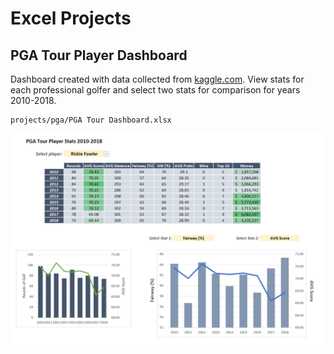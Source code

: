 # Excel Projects

## PGA Tour Player Dashboard

Dashboard created with data collected from [kaggle.com](https://www.kaggle.com/datasets/jmpark746/pga-tour-data-2010-2018). View stats for each professional golfer and select two stats for comparison for years 2010-2018.

```
projects/pga/PGA Tour Dashboard.xlsx
```

![PGA Dashboard](projects/pga/dashboard.png)
 
